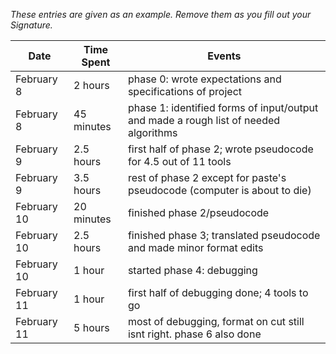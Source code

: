 *These entries are given as an example. Remove them as you fill out your Signature.*

| Date         | Time Spent | Events
|--------------|------------|--------------------
| February 8   | 2 hours    | phase 0: wrote expectations and specifications of project
| February 8   | 45 minutes | phase 1: identified forms of input/output and made a rough list of needed algorithms 
| February 9   | 2.5 hours  | first half of phase 2; wrote pseudocode for 4.5 out of 11 tools
| February 9   | 3.5 hours  | rest of phase 2 except for paste's pseudocode (computer is about to die)
| February 10  | 20 minutes | finished phase 2/pseudocode
| February 10  | 2.5 hours  | finished phase 3; translated pseudocode and made minor format edits
| February 10  | 1 hour     | started phase 4: debugging
| February 11  | 1 hour     | first half of debugging done; 4 tools to go 
| February 11  | 5 hours    | most of debugging, format on cut still isnt right. phase 6 also done
